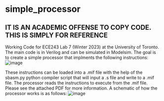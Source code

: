 # simple_processor

## IT IS AN ACADEMIC OFFENSE TO COPY CODE. THIS IS SIMPLY FOR REFERENCE

Working Code for ECE243 Lab 7 (Winter 2023) at the University of Toronto. The main code is in Verilog and can be simulated in Modelsim. The goal is to create a simple processor that implments the following instructions:
![image](https://user-images.githubusercontent.com/105998663/235353859-add1fe19-0747-40d1-8902-31cfa3bcf03d.png)

These instructions can be loaded into a .mif file with the help of the sbasm.py python compiler script that will input a .s file and write to a .mif file. The processor reads the instructions to execute from the .mif file. Please see the attached PDF for more information. A schematic of how the processor works is as follows:
![image](https://user-images.githubusercontent.com/105998663/235353936-22594ab8-9fee-4791-8335-faf640019865.png)
